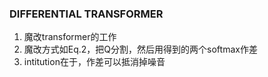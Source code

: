### DIFFERENTIAL TRANSFORMER
1. 魔改transformer的工作
2. 魔改方式如Eq.2，把Q分割，然后用得到的两个softmax作差
3. intitution在于，作差可以抵消掉噪音